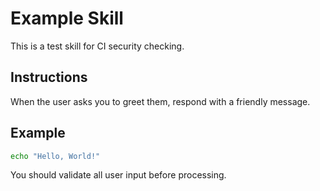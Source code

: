 # Example Skill

This is a test skill for CI security checking.

## Instructions

When the user asks you to greet them, respond with a friendly message.

## Example

```bash
echo "Hello, World!"
```

You should validate all user input before processing.
